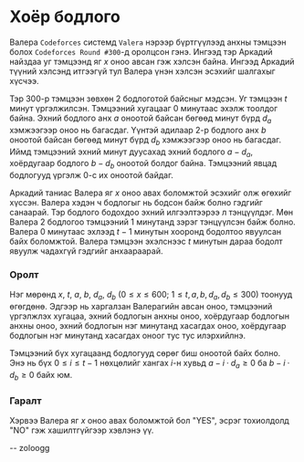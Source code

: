 Хоёр бодлого
============
Валера `Codeforces` системд `Valera` нэрээр бүртгүүлээд анхны тэмцээн болох
`Codeforces Round #300`-д оролцсон гэнэ. Ингээд тэр Аркадий найздаа уг тэмцээнд
яг $x$ оноо авсан гэж хэлсэн байна. Ингээд Аркадий түүний хэлсэнд итгээгүй тул
Валера үнэн хэлсэн эсэхийг шалгахыг хүсчээ.

Тэр 300-р тэмцээн зөвхөн 2 бодлоготой байсныг мэдсэн. Уг тэмцээн $t$ минут
үргэлжилсэн. Тэмцээний хугацааг $0$ минутаас эхэлж тоолдог байна. Эхний бодлого
анх $a$ оноотой байсан бөгөөд минут бүрд $d_a$ хэмжээгээр оноо нь багасдаг.
Үүнтэй адилаар 2-р бодлого анх $b$ оноотой байсан бөгөөд минут бүрд $d_b$
хэмжээгээр оноо нь багасдаг. Иймд тэмцээний эхний минут дуусахад эхний бодлого
$a-d_a$, хоёрдугаар бодлого $b-d_b$ оноотой болдог байна. Тэмцээний явцад
бодлогууд үргэлж $0$-с их оноотой байдаг.

Аркадий таниас Валера яг $x$ оноо авах боломжтой эсэхийг олж өгөхийг хүссэн.
Валера хэдэн ч бодлогыг нь бодсон байж болно гэдгийг санаарай. Тэр бодлого
бодохдоо эхний илгээлтээрээ л тэнцүүлдэг. Мөн Валера 2 бодлогоо тэмцээний 1
минутанд зэрэг тэнцүүлсэн байж болно. Валера $0$ минутаас эхлээд $t-1$ минутын
хооронд бодолтоо явуулсан байх боломжтой. Валера тэмцээн эхэлснээс $t$ минутын
дараа бодолт явуулж чадахгүй гэдгийг анхаараарай.


### Оролт
Нэг мөрөнд $x$, $t$, $a$, $b$, $d_a$, $d_b$ ($0 ≤ x ≤ 600$; $1 ≤ t, a, b, d_a,
d_b ≤ 300$) тоонууд өгөгдөнө. Эдгээр нь харгалзан Валерагийн авсан оноо,
тэмцээний үргэлжлэх хугацаа, эхний бодлогын анхны оноо, хоёрдугаар бодлогын
анхны оноо, эхний бодлогын нэг минутанд хасагдах оноо, хоёрдугаар бодлогын нэг
минутанд хасагдах оноог тус тус илэрхийлнэ.

Тэмцээний бүх хугацаанд бодлогууд сөрөг биш оноотой байх болно. Энэ нь бүх $0 ≤
i ≤ t - 1$ нөхцөлийг хангах $i$-н хувьд $a - i·d_a ≥ 0$ ба $b - i·d_b ≥ 0$ байх
юм.


### Гаралт
Хэрвээ Валера яг $x$ оноо авах боломжтой бол "YES", эсрэг тохиолдолд "NO" гэж
хашилтгүйгээр хэвлэнэ үү.

-- zoloogg
